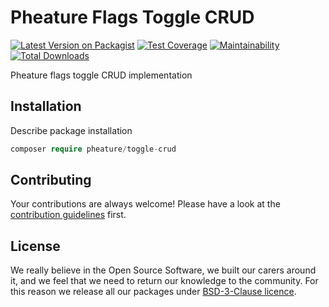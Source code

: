 # Pheature Flags Toggle CRUD

[![Latest Version on Packagist][ico-version]][link-packagist]
[![Test Coverage][ico-coverage]][link-coverage]
[![Maintainability][ico-maintain]][link-maintain]
[![Total Downloads][ico-downloads]][link-downloads]

Pheature flags toggle CRUD implementation

## Installation

Describe package installation

```php
composer require pheature/toggle-crud
```

## Contributing

Your contributions are always welcome! Please have a look at the [contribution guidelines](./CONTRIBUTING.md) first.

## License

We really believe in the Open Source Software, we built our carers around it, and we feel that we need to return our
knowledge to the community. For this reason we release all our packages under [BSD-3-Clause licence](./LICENSE.md). 

[ico-version]: https://img.shields.io/packagist/v/pheature/toggle-crud.svg?style=flat-square
[link-packagist]: https://packagist.org/packages/pheature/toggle-crud
[ico-downloads]: https://img.shields.io/packagist/dt/pheature/toggle-crud.svg?style=flat-square
[link-downloads]: https://packagist.org/packages/pheature/toggle-crud
[ico-coverage]: https://codecov.io/gh/pheature-flags/toggle-crud/branch/1.0.x/graph/badge.svg?token=DTQIQUZ106
[link-coverage]: https://codecov.io/gh/pheature-flags/toggle-crud
[ico-maintain]: https://api.codeclimate.com/v1/badges/e6d9ef290523229a1a0e/maintainability
[link-maintain]: https://codeclimate.com/github/pheature-flags/toggle-crud/maintainability
